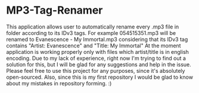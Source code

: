 # MP3-Tag-Renamer
This application allows user to automatically rename every .mp3 file in folder according to its IDv3 tags. 
For example 054515351.mp3 will be renamed to Evanescence - My Immortal.mp3 considering that its IDv3 tag contains "Artist: Evanescence" and "Title: My Immortal"
At the moment application is working properly only with files which artist/title is in english encoding.
Due to my lack of experience, right now I'm trying to find out a solution for this, but I will be glad for any suggestions and help in the issue.
Please feel free to use this project for any purposes, since it's absolutely open-sourced. 
Also, since this is my first repository I would be glad to know about my mistakes in repository forming. :)

